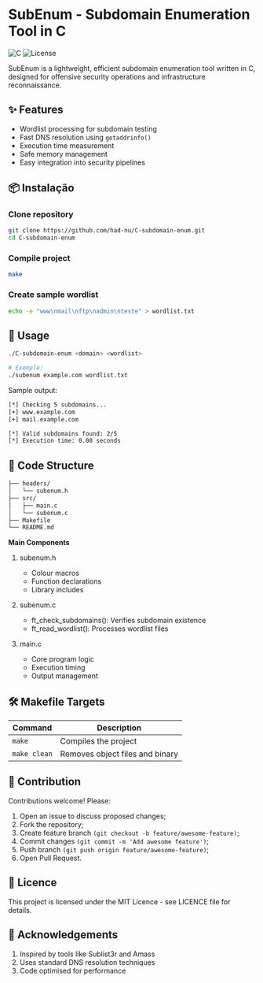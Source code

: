 # SubEnum - Subdomain Enumeration Tool in C
![C](https://img.shields.io/badge/C-00599C?style=for-the-badge&logo=c&logoColor=white)
![License](https://img.shields.io/github/license/had-nu/C-subdomain-enum?style=for-the-badge)

SubEnum is a lightweight, efficient subdomain enumeration tool written in C, designed for offensive security operations and infrastructure reconnaissance.

## ✨ Features

- Wordlist processing for subdomain testing
- Fast DNS resolution using `getaddrinfo()`
- Execution time measurement
- Safe memory management
- Easy integration into security pipelines

## 📦 Instalação

### Clone repository
```bash
git clone https://github.com/had-nu/C-subdomain-enum.git
cd C-subdomain-enum
```
### Compile project
```bash
make
```
### Create sample wordlist
```bash
echo -e "www\nmail\nftp\nadmin\nteste" > wordlist.txt
```
## 🚀 Usage
```bash
./C-subdomain-enum <domain> <wordlist>

# Exemple:
./subenum example.com wordlist.txt
```

Sample output:
```bash
[*] Checking 5 subdomains...
[+] www.example.com
[+] mail.example.com

[*] Valid subdomains found: 2/5
[*] Execution time: 0.00 seconds
```
## 🧠 Code Structure
```bash
├── headers/
│   └── subenum.h
├── src/
│   ├── main.c
│   └── subenum.c
├── Makefile
└── README.md
```

**Main Components**

1. subenum.h
	- Colour macros
	- Function declarations
	- Library includes

2. subenum.c
	- ft_check_subdomains(): Verifies subdomain existence
	- ft_read_wordlist(): Processes wordlist files

3. main.c
	- Core program logic
    - Execution timing
    - Output management

## 🛠️ Makefile Targets

| **Command**   | **Description**                |
|---------------|--------------------------------|
| `make`        | Compiles the project           |
| `make clean`  | Removes object files and binary|

## 🤝 Contribution

Contributions welcome! Please:

1. Open an issue to discuss proposed changes;
2. Fork the repository;
3. Create feature branch `(git checkout -b feature/awesome-feature)`;
4. Commit changes `(git commit -m 'Add awesome feature')`;
5. Push branch `(git push origin feature/awesome-feature)`;
6. Open Pull Request.

## 📄 Licence

This project is licensed under the MIT Licence - see LICENCE file for details.

## 🙌 Acknowledgements

1. Inspired by tools like Sublist3r and Amass
2. Uses standard DNS resolution techniques
3. Code optimised for performance
